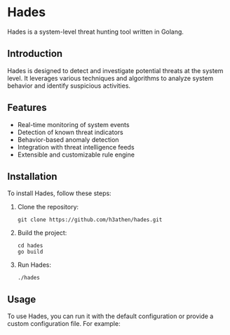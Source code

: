 # Hades

Hades is a system-level threat hunting tool written in Golang.

## Introduction

Hades is designed to detect and investigate potential threats at the system level. It leverages various techniques and algorithms to analyze system behavior and identify suspicious activities.

## Features

- Real-time monitoring of system events
- Detection of known threat indicators
- Behavior-based anomaly detection
- Integration with threat intelligence feeds
- Extensible and customizable rule engine

## Installation

To install Hades, follow these steps:

1. Clone the repository:

   ```shell
   git clone https://github.com/h3athen/hades.git
   ```

2. Build the project:

   ```shell
   cd hades
   go build
   ```

3. Run Hades:

   ```shell
   ./hades
   ```

## Usage

To use Hades, you can run it with the default configuration or provide a custom configuration file. For example:


